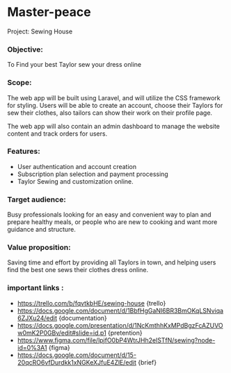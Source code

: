 # Master-peace
Project: Sewing House

### Objective:
 To Find your best Taylor sew your dress online  

### Scope: 
The web app will be built using Laravel, and will utilize the CSS framework for styling. Users will be able to create an account, choose their Taylors for sew their clothes, also tailors can show their work on their profile page. 

The web app will also contain an admin dashboard to manage the website content and track orders for users.

### Features:
*  User authentication and account creation
* Subscription plan selection and payment processing
* Taylor Sewing and customization online.


### Target audience:
 Busy professionals looking for an easy and convenient way to plan and prepare healthy meals, or people who are new to cooking and want more guidance and structure.

### Value proposition:
 Saving time and effort by providing all Taylors in town, and helping users find the best one sews their clothes dress online.

### important links :
 * https://trello.com/b/fqvtkbHE/sewing-house {trello}
 * https://docs.google.com/document/d/1BbfHgGaNI6BR3BmOKqLSNviqa6ZJXu24/edit {documentation}
 * https://docs.google.com/presentation/d/1NcKmthhKxMPdBgzFcAZUVOw0mK2P0GBv/edit#slide=id.p1 {pretention}
 * https://www.figma.com/file/lpjfO0bP4WtrJHh2elSTfN/sewing?node-id=0%3A1 {figma}
 * https://docs.google.com/document/d/15-20qcRO6vfDurdkk1xNGKeXJfuE4ZlE/edit {brief}
 

